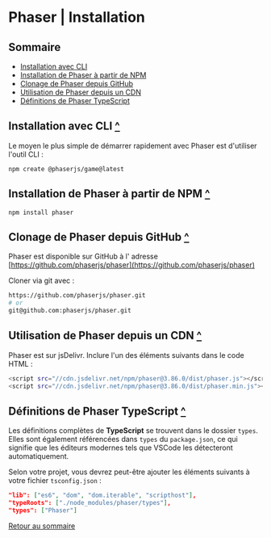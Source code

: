 # Phaser | Installation

## Sommaire

- [Installation avec CLI](#installation-avec-cli)
- [Installation de Phaser à partir de NPM](#installation-de-phaser-à-partir-de-npm)
- [Clonage de Phaser depuis GitHub](#clonage-de-phaser-depuis-github)
- [Utilisation de Phaser depuis un CDN](#utilisation-de-phaser-depuis-un-cdn)
- [Définitions de Phaser TypeScript](#définitions-de-phaser-typescript)

## Installation avec CLI [^](#sommaire)

Le moyen le plus simple de démarrer rapidement avec Phaser est d'utiliser l'outil CLI :

`npm create @phaserjs/game@latest`

## Installation de Phaser à partir de NPM [^](#sommaire)

`npm install phaser`

## Clonage de Phaser depuis GitHub [^](#sommaire)

Phaser est disponible sur GitHub à l' adresse [https://github.com/phaserjs/phaser](https://github.com/phaserjs/phaser)

Cloner via git avec :

```bash
https://github.com/phaserjs/phaser.git
# or
git@github.com:phaserjs/phaser.git
```

## Utilisation de Phaser depuis un CDN [^](#sommaire)

Phaser est sur jsDelivr. Inclure l'un des éléments suivants dans le code HTML :

```bash
<script src="//cdn.jsdelivr.net/npm/phaser@3.86.0/dist/phaser.js"></script>
<script src="//cdn.jsdelivr.net/npm/phaser@3.86.0/dist/phaser.min.js"></script>
```

## Définitions de Phaser TypeScript [^](#sommaire)

Les définitions complètes de **TypeScript** se trouvent dans le dossier `types`. Elles sont également référencées dans `types` du `package.json`, ce qui signifie que les éditeurs modernes tels que VSCode les détecteront automatiquement.

Selon votre projet, vous devrez peut-être ajouter les éléments suivants à votre fichier `tsconfig.json` :

```json
"lib": ["es6", "dom", "dom.iterable", "scripthost"],
"typeRoots": ["./node_modules/phaser/types"],
"types": ["Phaser"]
```

[Retour au sommaire](#sommaire)
